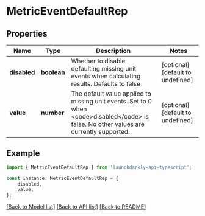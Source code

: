 # MetricEventDefaultRep


## Properties

Name | Type | Description | Notes
------------ | ------------- | ------------- | -------------
**disabled** | **boolean** | Whether to disable defaulting missing unit events when calculating results. Defaults to false | [optional] [default to undefined]
**value** | **number** | The default value applied to missing unit events. Set to 0 when &lt;code&gt;disabled&lt;/code&gt; is false. No other values are currently supported. | [optional] [default to undefined]

## Example

```typescript
import { MetricEventDefaultRep } from 'launchdarkly-api-typescript';

const instance: MetricEventDefaultRep = {
    disabled,
    value,
};
```

[[Back to Model list]](../README.md#documentation-for-models) [[Back to API list]](../README.md#documentation-for-api-endpoints) [[Back to README]](../README.md)
